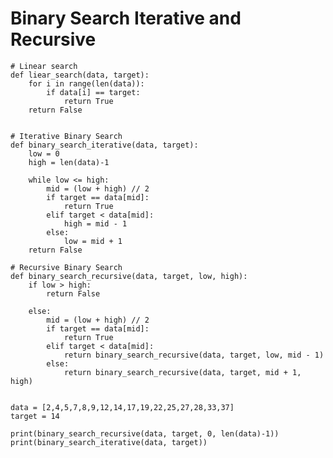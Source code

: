 
# Binary Search Iterative and Recursive

    # Linear search
    def liear_search(data, target):
        for i in range(len(data)):
            if data[i] == target:
                return True
        return False


    # Iterative Binary Search
    def binary_search_iterative(data, target):
        low = 0
        high = len(data)-1

        while low <= high:
            mid = (low + high) // 2
            if target == data[mid]:
                return True
            elif target < data[mid]:
                high = mid - 1
            else:
                low = mid + 1
        return False

    # Recursive Binary Search
    def binary_search_recursive(data, target, low, high):
        if low > high:
            return False

        else:
            mid = (low + high) // 2
            if target == data[mid]:
                return True
            elif target < data[mid]:
                return binary_search_recursive(data, target, low, mid - 1)
            else:
                return binary_search_recursive(data, target, mid + 1, high)


    data = [2,4,5,7,8,9,12,14,17,19,22,25,27,28,33,37]
    target = 14

    print(binary_search_recursive(data, target, 0, len(data)-1))
    print(binary_search_iterative(data, target))
